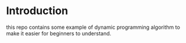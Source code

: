 # Introduction
this repo contains some example of dynamic programming algorithm to make it easier for beginners to understand.